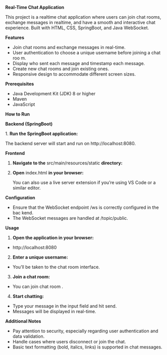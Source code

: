 ﻿**Real-Time Chat Application**

This project is a realtime chat application where users can join chat rooms, exchange messages in realtime, and have a smooth and interactive chat experience. Built with HTML, CSS, SpringBoot, and Java WebSocket.

**Features**

- Join chat rooms and exchange messages in real-time.
- User authentication to choose a unique username before joining a chat roo m.
- Display who sent each message and timestamp each message.
- Create new chat rooms and join existing ones.
- Responsive design to accommodate different screen sizes.

**Prerequisites**

- Java Development Kit (JDK) 8 or higher
- Maven
- JavaScript

**How to Run**

**Backend (SpringBoot)**

1\. **Run the SpringBoot application:**

The backend server will start and run on http://localhost:8080.

**Frontend**

1. **Navigate to the** src/main/resources/static **directory:**
1. **Open** index.html **in your browser:**

   You can also use a live server extension if you’re using VS Code or a similar editor.

**Configuration**

- Ensure that the WebSocket endpoint /ws is correctly configured in the bac kend.
- The WebSocket messages are handled at /topic/public.

**Usage**

1. **Open the application in your browser:**
- http://localhost:8080
2. **Enter a unique username:**
- You’ll be taken to the chat room interface.

3. **Join a chat room:**
- You can join chat room .
4. **Start chatting:**
- Type your message in the input field and hit send.
- Messages will be displayed in real-time.

**Additional Notes**

- Pay attention to security, especially regarding user authentication and data validation.
- Handle cases where users disconnect or join the chat.
- Basic text formatting (bold, italics, links) is supported in chat messages.


